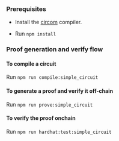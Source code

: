 ### Prerequisites

- Install the [circom](https://github.com/iden3/circom) compiler.

- Run `npm install`

### Proof generation and verify flow 

#### To compile a circuit
Run `npm run compile:simple_circuit`

#### To generate a proof and verify it off-chain
Run `npm run prove:simple_circuit`

#### To verify the proof onchain
Run `npm run hardhat:test:simple_circuit`
